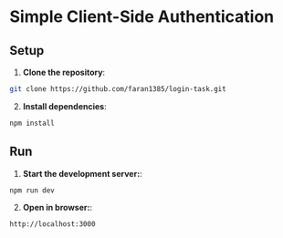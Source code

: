 # Simple Client-Side Authentication

## Setup

1. **Clone the repository**:
```bash
git clone https://github.com/faran1385/login-task.git
```

2. **Install dependencies**:
```bash
npm install
```

## Run

1. **Start the development server:**:
```bash
npm run dev
```

2. **Open in browser:**:
```bash
http://localhost:3000
``` 


